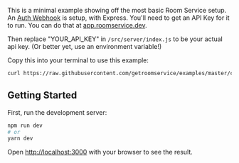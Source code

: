 This is a minimal example showing off the most basic Room Service setup. An [Auth Webhook](https://docs.roomservice.dev/docs/concepts/auth) is setup, with Express. You'll need to get an API Key for it to run. You can do that at [app.roomservice.dev](https://app.roomservice.dev/register).

Then replace "YOUR_API_KEY" in `/src/server/index.js` to be your actual api key. (Or better yet, use an environment variable!)

Copy this into your terminal to use this example:
```sh
curl https://raw.githubusercontent.com/getroomservice/examples/master/create.sh | bash -s -- express-minimal
```

## Getting Started

First, run the development server:

```bash
npm run dev
# or
yarn dev
```

Open [http://localhost:3000](http://localhost:3000) with your browser to see the result.
